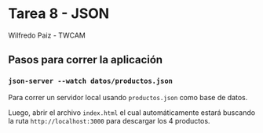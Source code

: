 # Tarea 8 - JSON
Wilfredo Paiz - TWCAM
## Pasos para correr la aplicación
### `json-server --watch datos/productos.json`
Para correr un servidor local usando `productos.json` como base de datos.

Luego, abrir el archivo `index.html` el cual automáticamente estará buscando la ruta `http://localhost:3000` para descargar los 4 productos.